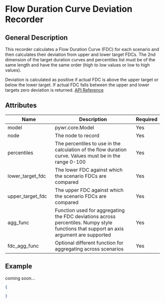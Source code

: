 # Flow Duration Curve Deviation Recorder

## General Description

This recorder calculates a Flow Duration Curve (FDC) for each scenario and then calculates their deviation from upper and lower target FDCs. The 2nd dimension of the target duration curves and percentiles list must be of the same length and have the same order (high to low values or low to high values).

Deviation is calculated as positive if actual FDC is above the upper target or below the lower target. If actual FDC falls between the upper and lower targets zero deviation is returned. [API Reference](https://pywr.github.io/pywr-docs/master/api/generated/pywr.recorders.FlowDurationCurveDeviationRecorder.html)

## Attributes

<table><thead><tr><th width="158">Name</th><th width="473">Description</th><th>Required</th></tr></thead><tbody><tr><td>model</td><td>pywr.core.Model</td><td>Yes</td></tr><tr><td>node</td><td>The node to record</td><td>Yes</td></tr><tr><td>percentiles</td><td>The percentiles to use in the calculation of the flow duration curve. Values must be in the range 0-100</td><td>Yes</td></tr><tr><td>lower_target_fdc</td><td>The lower FDC against which the scenario FDCs are compared</td><td>Yes</td></tr><tr><td>upper_target_fdc</td><td>The upper FDC against which the scenario FDCs are compared</td><td>Yes</td></tr><tr><td>agg_func</td><td>Function used for aggregating the FDC deviations across percentiles. Numpy style functions that support an axis argument are supported</td><td>Yes</td></tr><tr><td>fdc_agg_func</td><td>Optional different function for aggregating across scenarios</td><td>Yes</td></tr></tbody></table>

## Example

coming soon...

```json
{

}
```
